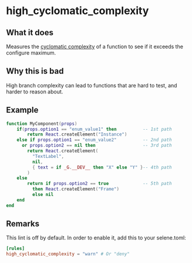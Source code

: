# high_cyclomatic_complexity
## What it does
Measures the [cyclomatic complexity](https://en.wikipedia.org/wiki/Cyclomatic_complexity) of a function to see if it exceeds the configure maximum.

## Why this is bad
High branch complexity can lead to functions that are hard to test, and harder to reason about.

## Example
```lua
function MyComponent(props)
    if(props.option1 == "enum_value1" then          -- 1st path
        return React.createElement("Instance")
    else if props.option1 == "enum_value2"          -- 2nd path
      or props.option2 == nil then                  -- 3rd path
        return React.createElement(
          "TextLabel",
          nil,
          { text = if _G.__DEV__ then "X" else "Y" }-- 4th path
        )
    else
        return if props.option2 == true             -- 5th path
          then React.createElement("Frame")
          else nil
    end
end
```

## Remarks

This lint is off by default. In order to enable it, add this to your selene.toml:

```toml
[rules]
high_cyclomatic_complexity = "warn" # Or "deny"
```
